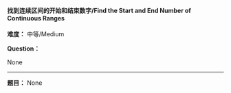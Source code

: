 #### 找到连续区间的开始和结束数字/Find the Start and End Number of Continuous Ranges
**难度：** 中等/Medium

**Question：** 

None

------

**题目：** 
None
